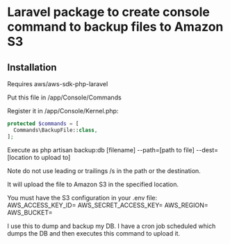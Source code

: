 # Laravel package to create console command to backup files to Amazon S3

## Installation
Requires aws/aws-sdk-php-laravel

Put this file in /app/Console/Commands

Register it in /app/Console/Kernel.php:
```php
protected $commands = [
  Commands\BackupFile::class,
];
```
Execute as php artisan backup:db [filename] --path=[path to file] --dest=[location to upload to] 

Note do not use leading or trailings /s in the path or the destination.

It will upload the file to Amazon S3 in the specified location.

You must have the S3 configuration in your .env file:
AWS_ACCESS_KEY_ID=
AWS_SECRET_ACCESS_KEY=
AWS_REGION=
AWS_BUCKET=

I use this to dump and backup my DB. I have a cron job scheduled which dumps the DB and then executes this command to upload it.
